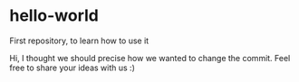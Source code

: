 # hello-world
First repository, to learn how to use it

Hi, I thought we should precise how we wanted to change the commit. Feel free to share your ideas with us :)
